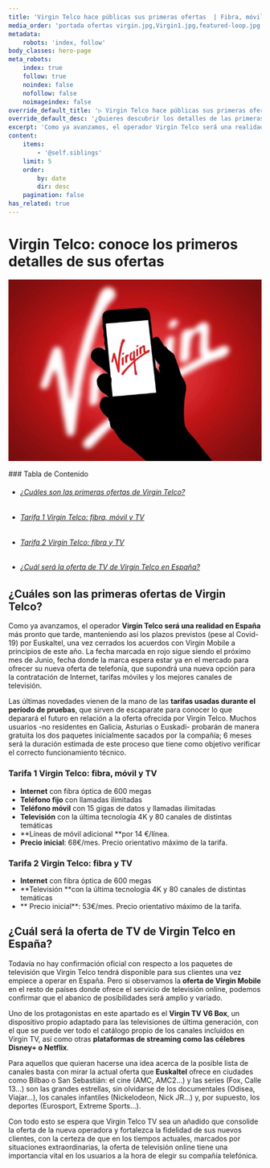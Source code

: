 ```yaml
---
title: 'Virgin Telco hace públicas sus primeras ofertas  | Fibra, móvil y TV'
media_order: 'portada ofertas virgin.jpg,Virgin1.jpg,featured-loop.jpg'
metadata:
    robots: 'index, follow'
body_classes: hero-page
meta_robots:
    index: true
    follow: true
    noindex: false
    nofollow: false
    noimageindex: false
override_default_title: '▷ Virgin Telco hace públicas sus primeras ofertas | Fibra, móvil y TV'
override_default_desc: '¿Quieres descubrir los detalles de las primeras ofertas de Virgin Telco? Averigua los servicios disponibles y precio de la nueva oferta convergente de fibra, móvil y TV.'
excerpt: 'Como ya avanzamos, el operador Virgin Telco será una realidad en España más pronto que tarde, manteniendo así los plazos previstos (pese al Covid-19) por Euskaltel, una vez cerrados...'
content:
    items:
        - '@self.siblings'
    limit: 5
    order:
        by: date
        dir: desc
    pagination: false
has_related: true
---
```


# Virgin Telco: conoce los primeros detalles de sus ofertas

<div class="mb-5"></div>

![](Virgin1.jpg)

<div class="mb-5"></div>
### Tabla de Contenido
<div class="mb-5"></div>

<div class="links-list"></div>

* ######  <span class="magnet-link">[¿Cuáles son las primeras ofertas de Virgin Telco?](#ofertas)</span>
* ######  <span class="magnet-link">[Tarifa 1 Virgin Telco: fibra, móvil y TV](#tarifa1)</span>
* ######  <span class="magnet-link">[Tarifa 2 Virgin Telco: fibra y TV](#tarifa2)</span>
* ######  <span class="magnet-link">[¿Cuál será la oferta de TV de Virgin Telco en España?](#TV)</span>

<div class="mb-5"></div>

## <span id="ofertas">¿Cuáles son las primeras ofertas de Virgin Telco?<span>
    
Como ya avanzamos, el operador **Virgin Telco será una realidad en España** más pronto que tarde, manteniendo así los plazos previstos (pese al Covid-19) por Euskaltel, una vez cerrados los acuerdos con Virgin Mobile a principios de este año. La fecha marcada en rojo sigue siendo el próximo mes de Junio, fecha donde la marca espera estar ya en el mercado para ofrecer su nueva oferta de telefonía, que supondrá una nueva opción para la contratación de Internet, tarifas móviles y los mejores canales de televisión.

Las últimas novedades vienen de la mano de las **tarifas usadas durante el período de pruebas**, que sirven de escaparate para conocer lo que deparará el futuro en relación a la oferta ofrecida por Virgin Telco. Muchos usuarios -no residentes en Galicia, Asturias o Euskadi- probarán de manera gratuita los dos paquetes inicialmente sacados por la compañía; 6 meses será la duración estimada de este proceso que tiene como objetivo verificar el correcto funcionamiento técnico.
    
<div class="mb-5"></div>
    
### <span id="tarifa1">Tarifa 1 Virgin Telco: fibra, móvil y TV<span>

* **Internet** con fibra óptica de 600 megas
* **Teléfono fijo** con llamadas ilimitadas
* **Teléfono móvil** con 15 gigas de datos y llamadas ilimitadas
* **Televisión** con la última tecnología 4K y 80 canales de distintas temáticas
* **Líneas de móvil adicional **por 14 €/línea.
* **Precio inicial**: 68€/mes. Precio orientativo máximo de la tarifa.

<div class="mb-5"></div>
    
### <span id="tarifa2">Tarifa 2 Virgin Telco: fibra y TV<span>
    
* **Internet** con fibra óptica de 600 megas
* **Televisión **con la última tecnología 4K y 80 canales de distintas temáticas
* ** Precio inicial**: 53€/mes. Precio orientativo máximo de la tarifa.

<div class="mb-5"></div>

## <span id="TV">¿Cuál será la oferta de TV de Virgin Telco en España?<span>
    
Todavía no hay confirmación oficial con respecto a los paquetes de televisión que Virgin Telco tendrá disponible para sus clientes una vez empiece a operar en España. Pero si observamos la **oferta de Virgin Mobile** en el resto de países donde ofrece el servicio de televisión online, podemos confirmar que el abanico de posibilidades será amplio y variado.

Uno de los protagonistas en este apartado es el **Virgin TV V6 Box**, un dispositivo propio adaptado para las televisiones de última generación, con el que se puede ver todo el catálogo propio de los canales incluidos en Virgin TV, así como otras **plataformas de streaming como las célebres Disney+ o Netflix**.

Para aquellos que quieran hacerse una idea acerca de la posible lista de canales basta con mirar la actual oferta que **Euskaltel** ofrece en ciudades como Bilbao o San Sebastián: el cine (AMC, AMC2…) y las series (Fox, Calle 13…) son las grandes estrellas, sin olvidarse de los documentales (Odisea, Viajar…), los canales infantiles (Nickelodeon, Nick JR…) y, por supuesto, los deportes (Eurosport, Extreme Sports…).

Con todo esto se espera que Virgin Telco TV sea un añadido que consolide la oferta de la nueva operadora y fortalezca la fidelidad de sus nuevos clientes, con la certeza de que en los tiempos actuales, marcados por situaciones extraordinarias, la oferta de televisión online tiene una importancia vital en los usuarios a la hora de elegir su compañía telefónica.
